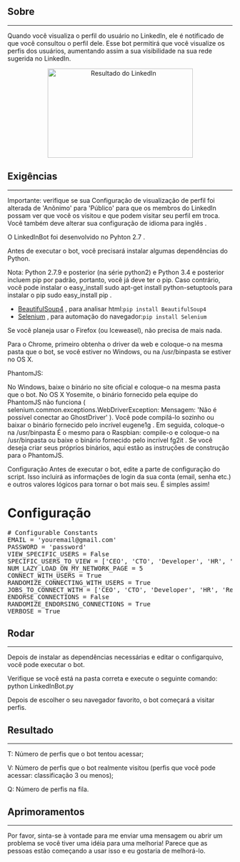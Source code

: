 <h2>Sobre</h2>
<hr>
Quando você visualiza o perfil do usuário no LinkedIn, ele é notificado de que você consultou o perfil dele. Esse bot permitirá que você visualize os perfis dos usuários, aumentando assim a sua visibilidade na sua rede sugerida no LinkedIn.
<p align="center">
<a target="_blank" rel="noopener noreferrer" href="https://camo.githubusercontent.com/bfb65c087b5f232183b8b57a725d988cae470dc9/68747470733a2f2f707265766965772e6962622e636f2f6d4d4475416b2f6c696e6b65645f496e5f426f745f50726f66696c655f566965775f526573756c74732e706e67"><img src="https://camo.githubusercontent.com/bfb65c087b5f232183b8b57a725d988cae470dc9/68747470733a2f2f707265766965772e6962622e636f2f6d4d4475416b2f6c696e6b65645f496e5f426f745f50726f66696c655f566965775f526573756c74732e706e67" alt="Resultado do LinkedIn" width="325" height="200" data-canonical-src="https://preview.ibb.co/mMDuAk/linked_In_Bot_Profile_View_Results.png" style="max-width:100%;"></a>
</p>
<h2>Exigências</h2>
<hr>
<p>
  Importante: verifique se sua Configuração de visualização de perfil foi alterada de 'Anônimo' para 'Público' para que os membros do LinkedIn possam ver que você os visitou e que podem visitar seu perfil em troca. Você também deve alterar sua configuração de idioma para inglês .

O LinkedInBot foi desenvolvido no Pyhton 2.7 .

Antes de executar o bot, você precisará instalar algumas dependências do Python.

Nota: Python 2.7.9 e posterior (na série python2) e Python 3.4 e posterior incluem pip por padrão, portanto, você já deve ter o pip. Caso contrário, você pode instalar o easy_install sudo apt-get install python-setuptools para instalar o pip sudo easy_install pip .

<ul>
<li><a href="https://pypi.python.org/pypi/beautifulsoup4" rel="nofollow"><font style="vertical-align: inherit;"><font style="vertical-align: inherit;">BeautifulSoup4</font></font></a><font style="vertical-align: inherit;"><font style="vertical-align: inherit;"> , para analisar html:</font></font><code>pip install BeautifulSoup4</code></li>
<li><a href="http://www.seleniumhq.org/" rel="nofollow"><font style="vertical-align: inherit;"><font style="vertical-align: inherit;">Selenium</font></font></a><font style="vertical-align: inherit;"><font style="vertical-align: inherit;"> , para automação do navegador:</font></font><code>pip install Selenium</code></li>
</ul>
Se você planeja usar o Firefox (ou Iceweasel), não precisa de mais nada.

Para o Chrome, primeiro obtenha o driver da web e coloque-o na mesma pasta que o bot, se você estiver no Windows, ou na /usr/binpasta se estiver no OS X.

PhantomJS:

No Windows, baixe o binário no site oficial e coloque-o na mesma pasta que o bot.
No OS X Yosemite, o binário fornecido pela equipe do PhantomJS não funciona ( selenium.common.exceptions.WebDriverException: Mensagem: 'Não é possível conectar ao GhostDriver' ). Você pode compilá-lo sozinho ou baixar o binário fornecido pelo incrível eugene1g . Em seguida, coloque-o na /usr/binpasta
É o mesmo para o Raspbian: compile-o e coloque-o na /usr/binpasta ou baixe o binário fornecido pelo incrível fg2it .
Se você deseja criar seus próprios binários, aqui estão as instruções de construção para o PhantomJS.

Configuração
Antes de executar o bot, edite a parte de configuração do script. Isso incluirá as informações de login da sua conta (email, senha etc.) e outros valores lógicos para tornar o bot mais seu. É simples assim!

# Configuração
<pre><span class="pl-c"># Configurable Constants</span>
<span class="pl-v">EMAIL</span> <span class="pl-c1">=</span> <span class="pl-s">'youremail@gmail.com'</span>
<span class="pl-v">PASSWORD</span> <span class="pl-c1">=</span> <span class="pl-s">'password'</span>
<span class="pl-v">VIEW_SPECIFIC_USERS</span> <span class="pl-c1">=</span> <span class="pl-c1">False</span>
<span class="pl-v">SPECIFIC_USERS_TO_VIEW</span> <span class="pl-c1">=</span> [<span class="pl-s">'CEO'</span>, <span class="pl-s">'CTO'</span>, <span class="pl-s">'Developer'</span>, <span class="pl-s">'HR'</span>, <span class="pl-s">'Recruiter'</span>]
<span class="pl-v">NUM_LAZY_LOAD_ON_MY_NETWORK_PAGE</span> <span class="pl-c1">=</span> <span class="pl-c1">5</span>
<span class="pl-v">CONNECT_WITH_USERS</span> <span class="pl-c1">=</span> <span class="pl-c1">True</span>
<span class="pl-v">RANDOMIZE_CONNECTING_WITH_USERS</span> <span class="pl-c1">=</span> <span class="pl-c1">True</span>
<span class="pl-v">JOBS_TO_CONNECT_WITH</span> <span class="pl-c1">=</span> [<span class="pl-s">'CEO'</span>, <span class="pl-s">'CTO'</span>, <span class="pl-s">'Developer'</span>, <span class="pl-s">'HR'</span>, <span class="pl-s">'Recruiter'</span>]
<span class="pl-v">ENDORSE_CONNECTIONS</span> <span class="pl-c1">=</span> <span class="pl-c1">False</span>
<span class="pl-v">RANDOMIZE_ENDORSING_CONNECTIONS</span> <span class="pl-c1">=</span> <span class="pl-c1">True</span>
<span class="pl-v">VERBOSE</span> <span class="pl-c1">=</span> <span class="pl-c1">True</span></pre>

<h2>Rodar</h2>
<hr>
<p>
Depois de instalar as dependências necessárias e editar o configarquivo, você pode executar o bot.

Verifique se você está na pasta correta e execute o seguinte comando: python LinkedInBot.py

Depois de escolher o seu navegador favorito, o bot começará a visitar perfis.
</p>

<h2>Resultado</h2>
<hr>
<p>
T: Número de perfis que o bot tentou acessar;

V: Número de perfis que o bot realmente visitou (perfis que você pode acessar: classificação 3 ou menos);

Q: Número de perfis na fila.
</p>

<h2>Aprimoramentos</h2>
<hr>
  <p>Por favor, sinta-se à vontade para me enviar uma mensagem ou abrir um problema se você tiver uma idéia para uma melhoria! Parece que as pessoas estão começando a usar isso e eu gostaria de melhorá-lo.</p>
